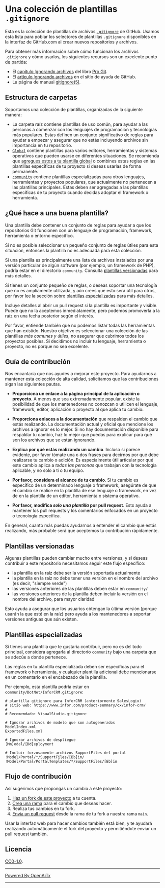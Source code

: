 # Una colección de plantillas `.gitignore`

Esta es la colección de plantillas de archivos [`.gitignore`][man] de GitHub.
Usamos esta lista para poblar los selectores de plantillas `.gitignore` disponibles
en la interfaz de GitHub.com al crear nuevos repositorios y archivos.

Para obtener más información sobre cómo funcionan los archivos `.gitignore` y cómo usarlos,
los siguientes recursos son un excelente punto de partida:

- El [capítulo Ignorando archivos][chapter] del libro [Pro Git][progit].
- El [artículo Ignorando archivos][help] en el sitio de ayuda de GitHub.
- La página de manual [gitignore(5)][man].

[man]: https://git-scm.com/docs/gitignore
[help]: https://help.github.com/articles/ignoring-files
[chapter]: https://git-scm.com/book/en/v2/Git-Basics-Recording-Changes-to-the-Repository#_ignoring
[progit]: https://git-scm.com/book

## Estructura de carpetas

Soportamos una colección de plantillas, organizadas de la siguiente manera:

- La carpeta raíz contiene plantillas de uso común, para ayudar a las personas a comenzar
  con los lenguajes de programación y tecnologías más populares. Estas definen un conjunto
  significativo de reglas para ayudar a empezar y asegurar que no estás incluyendo
  archivos sin importancia en tu repositorio.
- [`Global`](./Global) contiene plantillas para varios editores, herramientas y
  sistemas operativos que pueden usarse en diferentes situaciones. Se recomienda
  que [agregues estos a tu plantilla global](https://docs.github.com/en/get-started/getting-started-with-git/ignoring-files#configuring-ignored-files-for-all-repositories-on-your-computer)
  o combines estas reglas en las plantillas específicas de tu proyecto si deseas usarlas
  de forma permanente.
- [`community`](./community) contiene plantillas especializadas para otros lenguajes,
  herramientas y proyectos populares, que actualmente no pertenecen a las plantillas principales.
  Estas deben ser agregadas a las plantillas específicas de tu proyecto cuando decidas
  adoptar el framework o herramienta.

## ¿Qué hace a una buena plantilla?

Una plantilla debe contener un conjunto de reglas para ayudar a que los repositorios Git funcionen con un
lenguaje de programación, framework, herramienta o entorno específico.

Si no es posible seleccionar un pequeño conjunto de reglas útiles para esta situación,
entonces la plantilla no es adecuada para esta colección.

Si una plantilla es principalmente una lista de archivos instalados por una versión particular de
algún software (por ejemplo, un framework de PHP), podría estar en el directorio `community`.
Consulta [plantillas versionadas](#versioned-templates) para más detalles.

Si tienes un conjunto pequeño de reglas, o deseas soportar una tecnología que no es
ampliamente utilizada, y aún crees que esto será útil para otros, por favor lee la
sección sobre [plantillas especializadas](#specialized-templates) para más detalles.

Incluye detalles al abrir un pull request si la plantilla es importante y visible.
Puede que no la aceptemos inmediatamente, pero podemos promoverla a la raíz en una fecha posterior
según el interés.

Por favor, entiende también que no podemos listar todas las herramientas que han existido.
Nuestro objetivo es seleccionar una colección de las plantillas _más comunes y útiles_,
no asegurar que cubrimos todos los proyectos posibles. Si decidimos no
incluir tu lenguaje, herramienta o proyecto, no es porque no sea excelente.

## Guía de contribución

Nos encantaría que nos ayudes a mejorar este proyecto. Para ayudarnos a mantener esta colección
de alta calidad, solicitamos que las contribuciones sigan las siguientes pautas.

- **Proporciona un enlace a la página principal de la aplicación o proyecto**. A menos que sea
  extremadamente popular, existe la posibilidad de que los mantenedores no conozcan o utilicen
  el lenguaje, framework, editor, aplicación o proyecto al que aplica tu cambio.

- **Proporciona enlaces a la documentación** que respalden el cambio que estás realizando.
  La documentación actual y oficial que mencione los archivos a ignorar es lo mejor.
  Si no hay documentación disponible para respaldar tu cambio, haz lo mejor que puedas
  para explicar para qué son los archivos que se están ignorando.

- **Explica por qué estás realizando un cambio**. Incluso si parece evidente, por favor
  tómate una o dos frases para decirnos por qué debe realizarse tu cambio o adición.
  Es especialmente útil articular por qué este cambio aplica a _todas las personas_
  que trabajan con la tecnología aplicable, y no solo a ti o tu equipo.

- **Por favor, considera el alcance de tu cambio**. Si tu cambio es específico de un
  determinado lenguaje o framework, asegúrate de que el cambio se realice en la
  plantilla de ese lenguaje o framework, en vez de en la plantilla de un
  editor, herramienta o sistema operativo.

- **Por favor, modifica _solo una plantilla_ por pull request**. Esto ayuda a mantener
  los pull requests y los comentarios enfocados en un proyecto o tecnología específica.

En general, cuanto más puedas ayudarnos a entender el cambio que estás realizando,
más probable será que aceptemos tu contribución rápidamente.

## Plantillas versionadas

Algunas plantillas pueden cambiar mucho entre versiones, y si deseas contribuir
a este repositorio necesitamos seguir este flujo específico:

- la plantilla en la raíz debe ser la versión soportada actualmente
- la plantilla en la raíz no debe tener una versión en el nombre del archivo (es decir,
  "siempre verde")
- las versiones anteriores de las plantillas deben estar en `community/`
- las versiones anteriores de la plantilla deben incluir la versión en el nombre del archivo,
  para mayor claridad

Esto ayuda a asegurar que los usuarios obtengan la última versión (porque usarán la que esté
en la raíz) pero ayuda a los mantenedores a soportar versiones antiguas que aún existen.

## Plantillas especializadas

Si tienes una plantilla que te gustaría contribuir, pero no es del todo
principal, considera agregarla al directorio `community` bajo una
carpeta que se adecúe a donde pertenece.

Las reglas en tu plantilla especializada deben ser específicas para el framework o
herramienta, y cualquier plantilla adicional debe mencionarse en un comentario en el
encabezado de la plantilla.

Por ejemplo, esta plantilla podría estar en `community/DotNet/InforCRM.gitignore`:

```
# plantilla gitignore para InforCRM (anteriormente SalesLogix)
# sitio web: https://www.infor.com/product-summary/cx/infor-crm/
#
# Recomendado: VisualStudio.gitignore

# Ignorar archivos de modelo que son autogenerados
ModelIndex.xml
ExportedFiles.xml

# Ignorar archivos de despliegue
[Mm]odel/[Dd]eployment

# Incluir forzosamente archivos SupportFiles del portal
!Model/Portal/*/SupportFiles/[Bb]in/
!Model/Portal/PortalTemplates/*/SupportFiles/[Bb]in
```

## Flujo de contribución

Así sugerimos que propongas un cambio a este proyecto:

1. [Haz un fork de este proyecto][fork] a tu cuenta.
2. [Crea una rama][branch] para el cambio que deseas hacer.
3. Realiza tus cambios en tu fork.
4. [Envía un pull request][pr] desde la rama de tu fork a nuestra rama `main`.

Usar la interfaz web para hacer cambios también está bien, y te ayudará
realizando automáticamente el fork del proyecto y permitiéndote enviar un pull request también.

[fork]: https://help.github.com/articles/fork-a-repo/
[branch]: https://help.github.com/articles/creating-and-deleting-branches-within-your-repository
[pr]: https://help.github.com/articles/using-pull-requests/

## Licencia

[CC0-1.0](./LICENSE).

---

[Powered By OpenAiTx](https://github.com/OpenAiTx/OpenAiTx)

---